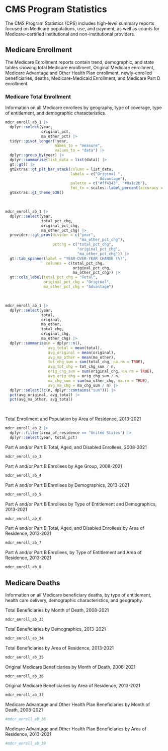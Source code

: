 
<!-- README.md is generated from README.Rmd. Please edit that file -->

# CMS Program Statistics

The CMS Program Statistics (CPS) includes high-level summary reports
focused on Medicare populations, use, and payment, as well as counts for
Medicare-certified institutional and non-institutional providers.

## Medicare Enrollment

The Medicare Enrollment reports contain trend, demographic, and state
tables showing total Medicare enrollment, Original Medicare enrollment,
Medicare Advantage and Other Health Plan enrollment, newly-enrolled
beneficiaries, deaths, Medicare-Medicaid Enrollment, and Medicare Part D
enrollment.

### Medicare Total Enrollment

Information on all Medicare enrollees by geography, type of coverage,
type of entitlement, and demographic characteristics.

``` r
mdcr_enroll_ab_1 |> 
  dplyr::select(year, 
                original_pct, 
                ma_other_pct) |> 
  tidyr::pivot_longer(!year, 
                      names_to = "measure", 
                      values_to = "data") |> 
  dplyr::group_by(year) |> 
  dplyr::summarise(list_data = list(data)) |> 
  gt::gt() |> 
  gtExtras::gt_plt_bar_stack(column = list_data,
                             labels = c("Original ", 
                                        " Advantage"),
                             palette = c("#ff4343", "#0a1c2b"),
                             fmt_fn = scales::label_percent(accuracy = 0.1)) |> 
  gtExtras::gt_theme_538()
```

<br>

``` r
mdcr_enroll_ab_1 |> 
  dplyr::select(year, 
                total_pct_chg,
                original_pct_chg, 
                ma_other_pct_chg) |> 
  provider:::gt_prov(divider = c("year", 
                                 "ma_other_pct_chg"),
                     pctchg = c("total_pct_chg", 
                                "original_pct_chg", 
                                "ma_other_pct_chg")) |>
  gt::tab_spanner(label = "YEAR-OVER-YEAR CHANGE (%)",
                  columns = c(total_pct_chg,
                              original_pct_chg, 
                              ma_other_pct_chg)) |> 
  gt::cols_label(total_pct_chg = "Total",
                 original_pct_chg = "Original", 
                 ma_other_pct_chg = "Advantage")
```

<br>

``` r
mdcr_enroll_ab_1 |> 
  dplyr::select(year,
                total,
                original,
                ma_other,
                total_chg,
                original_chg, 
                ma_other_chg) |> 
  dplyr::summarise(n = dplyr::n(),
                   avg_total = mean(total),
                   avg_original = mean(original),
                   avg_ma_other = mean(ma_other),
                   tot_chg_sum = sum(total_chg, na.rm = TRUE),
                   avg_tot_chg = tot_chg_sum / n,
                   orig_chg_sum = sum(original_chg, na.rm = TRUE),
                   avg_orig_chg = orig_chg_sum / n,
                   ma_chg_sum = sum(ma_other_chg, na.rm = TRUE),
                   avg_ma_chg = ma_chg_sum / n) |> 
  dplyr::select(!c(n, dplyr::contains("sum"))) |> 
  pct(avg_original, avg_total) |> 
  pct(avg_ma_other, avg_total)
```

<br>

Total Enrollment and Population by Area of Residence, 2013-2021

``` r
mdcr_enroll_ab_2 |> 
  dplyr::filter(area_of_residence == "United States") |> 
  dplyr::select(year, total_pct)
```

Part A and/or Part B Total, Aged, and Disabled Enrollees, 2008-2021

``` r
mdcr_enroll_ab_3
```

Part A and/or Part B Enrollees by Age Group, 2008-2021

``` r
mdcr_enroll_ab_4
```

Part A and/or Part B Enrollees by Demographics, 2013-2021

``` r
mdcr_enroll_ab_5
```

Part A and/or Part B Enrollees by Type of Entitlement and Demographics,
2013-2021

``` r
mdcr_enroll_ab_6
```

Part A and/or Part B Total, Aged, and Disabled Enrollees by Area of
Residence, 2013-2021

``` r
mdcr_enroll_ab_7
```

Part A and/or Part B Enrollees, by Type of Entitlement and Area of
Residence, 2013-2021

``` r
mdcr_enroll_ab_8
```

## Medicare Deaths

Information on all Medicare beneficiary deaths, by type of entitlement,
health care delivery, demographic characteristics, and geography.

Total Beneficiaries by Month of Death, 2008-2021

``` r
mdcr_enroll_ab_33
```

Total Beneficiaries by Demographics, 2013-2021

``` r
mdcr_enroll_ab_34
```

Total Beneficiaries by Area of Residence, 2013-2021

``` r
mdcr_enroll_ab_35
```

Original Medicare Beneficiaries by Month of Death, 2008-2021

``` r
mdcr_enroll_ab_36
```

Original Medicare Beneficiaries by Area of Residence, 2013-2021

``` r
mdcr_enroll_ab_37
```

Medicare Advantage and Other Health Plan Beneficiaries by Month of
Death, 2008-2021

``` r
#mdcr_enroll_ab_38
```

Medicare Advantage and Other Health Plan Beneficiaries by Area of
Residence, 2013-2021

``` r
#mdcr_enroll_ab_39
```
